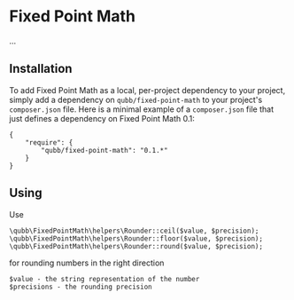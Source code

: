 # Fixed Point Math

...

## Installation

To add Fixed Point Math as a local, per-project dependency to your project, simply add a dependency on `qubb/fixed-point-math` to your project's `composer.json` file. Here is a minimal example of a `composer.json` file that just defines a dependency on Fixed Point Math 0.1:

    {
        "require": {
            "qubb/fixed-point-math": "0.1.*"
        }
    }

## Using

Use

	\qubb\FixedPointMath\helpers\Rounder::ceil($value, $precision);
	\qubb\FixedPointMath\helpers\Rounder::floor($value, $precision);
	\qubb\FixedPointMath\helpers\Rounder::round($value, $precision);
	
for rounding numbers in the right direction

	$value - the string representation of the number
	$precisions - the rounding precision